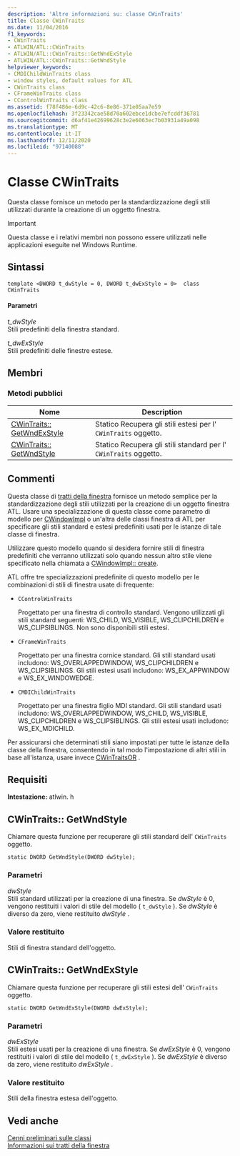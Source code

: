 ```yaml
---
description: 'Altre informazioni su: classe CWinTraits'
title: Classe CWinTraits
ms.date: 11/04/2016
f1_keywords:
- CWinTraits
- ATLWIN/ATL::CWinTraits
- ATLWIN/ATL::CWinTraits::GetWndExStyle
- ATLWIN/ATL::CWinTraits::GetWndStyle
helpviewer_keywords:
- CMDIChildWinTraits class
- window styles, default values for ATL
- CWinTraits class
- CFrameWinTraits class
- CControlWinTraits class
ms.assetid: f78f486e-6d9c-42c6-8e86-371e05aa7e59
ms.openlocfilehash: 3f23342cae58d70a602ebce1dcbe7efcddf36781
ms.sourcegitcommit: d6af41e42699628c3e2e6063ec7b03931a49a098
ms.translationtype: MT
ms.contentlocale: it-IT
ms.lasthandoff: 12/11/2020
ms.locfileid: "97140088"
---
```

# <a name="cwintraits-class"></a>Classe CWinTraits

Questa classe fornisce un metodo per la standardizzazione degli stili utilizzati durante la creazione di un oggetto finestra.

> [!IMPORTANT]
> Questa classe e i relativi membri non possono essere utilizzati nelle applicazioni eseguite nel Windows Runtime.

## <a name="syntax"></a>Sintassi

```
template <DWORD t_dwStyle = 0, DWORD t_dwExStyle = 0>  class CWinTraits
```

#### <a name="parameters"></a>Parametri

*t_dwStyle*<br/>
Stili predefiniti della finestra standard.

*t_dwExStyle*<br/>
Stili predefiniti delle finestre estese.

## <a name="members"></a>Membri

### <a name="public-methods"></a>Metodi pubblici

|Nome|Description|
|----------|-----------------|
|[CWinTraits:: GetWndExStyle](#getwndexstyle)|Statico Recupera gli stili estesi per l' `CWinTraits` oggetto.|
|[CWinTraits:: GetWndStyle](#getwndstyle)|Statico Recupera gli stili standard per l' `CWinTraits` oggetto.|

## <a name="remarks"></a>Commenti

Questa classe di [tratti della finestra](../../atl/understanding-window-traits.md) fornisce un metodo semplice per la standardizzazione degli stili utilizzati per la creazione di un oggetto finestra ATL. Usare una specializzazione di questa classe come parametro di modello per [CWindowImpl](../../atl/reference/cwindowimpl-class.md) o un'altra delle classi finestra di ATL per specificare gli stili standard e estesi predefiniti usati per le istanze di tale classe di finestra.

Utilizzare questo modello quando si desidera fornire stili di finestra predefiniti che verranno utilizzati solo quando nessun altro stile viene specificato nella chiamata a [CWindowImpl:: create](../../atl/reference/cwindowimpl-class.md#create).

ATL offre tre specializzazioni predefinite di questo modello per le combinazioni di stili di finestra usate di frequente:

- `CControlWinTraits`

   Progettato per una finestra di controllo standard. Vengono utilizzati gli stili standard seguenti: WS_CHILD, WS_VISIBLE, WS_CLIPCHILDREN e WS_CLIPSIBLINGS. Non sono disponibili stili estesi.

- `CFrameWinTraits`

   Progettato per una finestra cornice standard. Gli stili standard usati includono: WS_OVERLAPPEDWINDOW, WS_CLIPCHILDREN e WS_CLIPSIBLINGS. Gli stili estesi usati includono: WS_EX_APPWINDOW e WS_EX_WINDOWEDGE.

- `CMDIChildWinTraits`

   Progettato per una finestra figlio MDI standard. Gli stili standard usati includono: WS_OVERLAPPEDWINDOW, WS_CHILD, WS_VISIBLE, WS_CLIPCHILDREN e WS_CLIPSIBLINGS. Gli stili estesi usati includono: WS_EX_MDICHILD.

Per assicurarsi che determinati stili siano impostati per tutte le istanze della classe della finestra, consentendo in tal modo l'impostazione di altri stili in base all'istanza, usare invece [CWinTraitsOR](../../atl/reference/cwintraitsor-class.md) .

## <a name="requirements"></a>Requisiti

**Intestazione:** atlwin. h

## <a name="cwintraitsgetwndstyle"></a><a name="getwndstyle"></a> CWinTraits:: GetWndStyle

Chiamare questa funzione per recuperare gli stili standard dell' `CWinTraits` oggetto.

```
static DWORD GetWndStyle(DWORD dwStyle);
```

### <a name="parameters"></a>Parametri

*dwStyle*<br/>
Stili standard utilizzati per la creazione di una finestra. Se *dwStyle* è 0, vengono restituiti i valori di stile del modello ( `t_dwStyle` ). Se *dwStyle* è diverso da zero, viene restituito *dwStyle* .

### <a name="return-value"></a>Valore restituito

Stili di finestra standard dell'oggetto.

## <a name="cwintraitsgetwndexstyle"></a><a name="getwndexstyle"></a> CWinTraits:: GetWndExStyle

Chiamare questa funzione per recuperare gli stili estesi dell' `CWinTraits` oggetto.

```
static DWORD GetWndExStyle(DWORD dwExStyle);
```

### <a name="parameters"></a>Parametri

*dwExStyle*<br/>
Stili estesi usati per la creazione di una finestra. Se *dwExStyle* è 0, vengono restituiti i valori di stile del modello ( `t_dwExStyle` ). Se *dwExStyle* è diverso da zero, viene restituito *dwExStyle* .

### <a name="return-value"></a>Valore restituito

Stili della finestra estesa dell'oggetto.

## <a name="see-also"></a>Vedi anche

[Cenni preliminari sulle classi](../../atl/atl-class-overview.md)<br/>
[Informazioni sui tratti della finestra](../../atl/understanding-window-traits.md)
